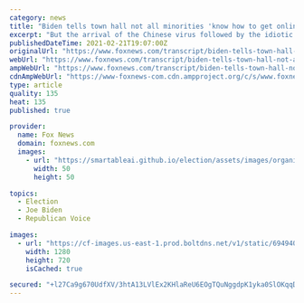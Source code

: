 ```yaml
---
category: news
title: "Biden tells town hall not all minorities 'know how to get online'"
excerpt: "But the arrival of the Chinese virus followed by the idiotic lockdown policies of Blue State Governors and then, of course, the defeats of Donald Trump led to a less free, less prosperous, less optimistic America and listening to Joe Biden speaking today in Michigan you couldn't help but think that Biden and Fauci are going to keep us under their thumbs for as long as possible."
publishedDateTime: 2021-02-21T19:07:00Z
originalUrl: "https://www.foxnews.com/transcript/biden-tells-town-hall-not-all-minorities-know-how-to-get-online"
webUrl: "https://www.foxnews.com/transcript/biden-tells-town-hall-not-all-minorities-know-how-to-get-online"
ampWebUrl: "https://www.foxnews.com/transcript/biden-tells-town-hall-not-all-minorities-know-how-to-get-online.amp"
cdnAmpWebUrl: "https://www-foxnews-com.cdn.ampproject.org/c/s/www.foxnews.com/transcript/biden-tells-town-hall-not-all-minorities-know-how-to-get-online.amp"
type: article
quality: 135
heat: 135
published: true

provider:
  name: Fox News
  domain: foxnews.com
  images:
    - url: "https://smartableai.github.io/election/assets/images/organizations/foxnews.com-50x50.jpg"
      width: 50
      height: 50

topics:
  - Election
  - Joe Biden
  - Republican Voice

images:
  - url: "https://cf-images.us-east-1.prod.boltdns.net/v1/static/694940094001/4a17db8b-72da-45f1-ac74-3f11135bb3b6/600bca1e-bafc-4923-ac66-753f6027ed5a/1280x720/match/image.jpg"
    width: 1280
    height: 720
    isCached: true

secured: "+l27Ca9g670UdfXV/3htA13LVlEx2KHlaReU6EOgTQuNggdpK1yka0SlOKqqDFoixD1stwSaR/4il4+ozlQPHrpRjtPhcc04aZrF3kpi08dUIU5azJb8e9+fi342kEAEPuQJDCbPkn7lF+yz+r1isNHl4CKbwpvHLTKeZ0JTDwTW1CGtsA7KfknYUmk2cBaE/RkIzTuMhiUj59BO4TvikRvUKtrPfew83Dr+BlkveL7Dm/OUtXKEOZRGaua99Bx5Gr02LJ4lftHqa2wR8FTwg3cXunl3W8MKM25FDPDmwobu4jYRJ5eVrPpe+6rKV5s6cBpMdkjT5YOxEYjUs7/Q5BADZBXz6UhtKM1Gy10VxJw=;9fabRmsK5EdkE43SHaiGeg=="
---
```


